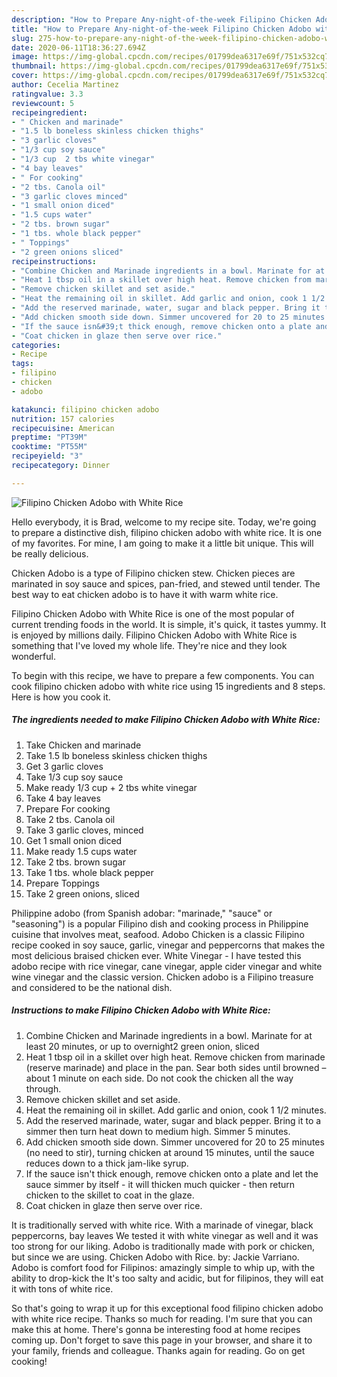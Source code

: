 ```yaml
---
description: "How to Prepare Any-night-of-the-week Filipino Chicken Adobo with White Rice"
title: "How to Prepare Any-night-of-the-week Filipino Chicken Adobo with White Rice"
slug: 275-how-to-prepare-any-night-of-the-week-filipino-chicken-adobo-with-white-rice
date: 2020-06-11T18:36:27.694Z
image: https://img-global.cpcdn.com/recipes/01799dea6317e69f/751x532cq70/filipino-chicken-adobo-with-white-rice-recipe-main-photo.jpg
thumbnail: https://img-global.cpcdn.com/recipes/01799dea6317e69f/751x532cq70/filipino-chicken-adobo-with-white-rice-recipe-main-photo.jpg
cover: https://img-global.cpcdn.com/recipes/01799dea6317e69f/751x532cq70/filipino-chicken-adobo-with-white-rice-recipe-main-photo.jpg
author: Cecelia Martinez
ratingvalue: 3.3
reviewcount: 5
recipeingredient:
- " Chicken and marinade"
- "1.5 lb boneless skinless chicken thighs"
- "3 garlic cloves"
- "1/3 cup soy sauce"
- "1/3 cup  2 tbs white vinegar"
- "4 bay leaves"
- " For cooking"
- "2 tbs. Canola oil"
- "3 garlic cloves minced"
- "1 small onion diced"
- "1.5 cups water"
- "2 tbs. brown sugar"
- "1 tbs. whole black pepper"
- " Toppings"
- "2 green onions sliced"
recipeinstructions:
- "Combine Chicken and Marinade ingredients in a bowl. Marinate for at least 20 minutes, or up to overnight2 green onion, sliced"
- "Heat 1 tbsp oil in a skillet over high heat. Remove chicken from marinade (reserve marinade) and place in the pan. Sear both sides until browned – about 1 minute on each side. Do not cook the chicken all the way through."
- "Remove chicken skillet and set aside."
- "Heat the remaining oil in skillet. Add garlic and onion, cook 1 1/2 minutes."
- "Add the reserved marinade, water, sugar and black pepper. Bring it to a simmer then turn heat down to medium high. Simmer 5 minutes."
- "Add chicken smooth side down. Simmer uncovered for 20 to 25 minutes (no need to stir), turning chicken at around 15 minutes, until the sauce reduces down to a thick jam-like syrup."
- "If the sauce isn&#39;t thick enough, remove chicken onto a plate and let the sauce simmer by itself - it will thicken much quicker - then return chicken to the skillet to coat in the glaze."
- "Coat chicken in glaze then serve over rice."
categories:
- Recipe
tags:
- filipino
- chicken
- adobo

katakunci: filipino chicken adobo 
nutrition: 157 calories
recipecuisine: American
preptime: "PT39M"
cooktime: "PT55M"
recipeyield: "3"
recipecategory: Dinner

---
```



![Filipino Chicken Adobo with White Rice](https://img-global.cpcdn.com/recipes/01799dea6317e69f/751x532cq70/filipino-chicken-adobo-with-white-rice-recipe-main-photo.jpg)

Hello everybody, it is Brad, welcome to my recipe site. Today, we're going to prepare a distinctive dish, filipino chicken adobo with white rice. It is one of my favorites. For mine, I am going to make it a little bit unique. This will be really delicious.

Chicken Adobo is a type of Filipino chicken stew. Chicken pieces are marinated in soy sauce and spices, pan-fried, and stewed until tender. The best way to eat chicken adobo is to have it with warm white rice.

Filipino Chicken Adobo with White Rice is one of the most popular of current trending foods in the world. It is simple, it's quick, it tastes yummy. It is enjoyed by millions daily. Filipino Chicken Adobo with White Rice is something that I've loved my whole life. They're nice and they look wonderful.


To begin with this recipe, we have to prepare a few components. You can cook filipino chicken adobo with white rice using 15 ingredients and 8 steps. Here is how you cook it.

<!--inarticleads1-->

##### The ingredients needed to make Filipino Chicken Adobo with White Rice:

1. Take  Chicken and marinade
1. Take 1.5 lb boneless skinless chicken thighs
1. Get 3 garlic cloves
1. Take 1/3 cup soy sauce
1. Make ready 1/3 cup + 2 tbs white vinegar
1. Take 4 bay leaves
1. Prepare  For cooking
1. Take 2 tbs. Canola oil
1. Take 3 garlic cloves, minced
1. Get 1 small onion diced
1. Make ready 1.5 cups water
1. Take 2 tbs. brown sugar
1. Take 1 tbs. whole black pepper
1. Prepare  Toppings
1. Take 2 green onions, sliced


Philippine adobo (from Spanish adobar: &#34;marinade,&#34; &#34;sauce&#34; or &#34;seasoning&#34;) is a popular Filipino dish and cooking process in Philippine cuisine that involves meat, seafood. Adobo Chicken is a classic Filipino recipe cooked in soy sauce, garlic, vinegar and peppercorns that makes the most delicious braised chicken ever. White Vinegar - I have tested this adobo recipe with rice vinegar, cane vinegar, apple cider vinegar and white wine vinegar and the classic version. Chicken adobo is a Filipino treasure and considered to be the national dish. 

<!--inarticleads2-->

##### Instructions to make Filipino Chicken Adobo with White Rice:

1. Combine Chicken and Marinade ingredients in a bowl. Marinate for at least 20 minutes, or up to overnight2 green onion, sliced
1. Heat 1 tbsp oil in a skillet over high heat. Remove chicken from marinade (reserve marinade) and place in the pan. Sear both sides until browned – about 1 minute on each side. Do not cook the chicken all the way through.
1. Remove chicken skillet and set aside.
1. Heat the remaining oil in skillet. Add garlic and onion, cook 1 1/2 minutes.
1. Add the reserved marinade, water, sugar and black pepper. Bring it to a simmer then turn heat down to medium high. Simmer 5 minutes.
1. Add chicken smooth side down. Simmer uncovered for 20 to 25 minutes (no need to stir), turning chicken at around 15 minutes, until the sauce reduces down to a thick jam-like syrup.
1. If the sauce isn&#39;t thick enough, remove chicken onto a plate and let the sauce simmer by itself - it will thicken much quicker - then return chicken to the skillet to coat in the glaze.
1. Coat chicken in glaze then serve over rice.


It is traditionally served with white rice. With a marinade of vinegar, black peppercorns, bay leaves We tested it with white vinegar as well and it was too strong for our liking. Adobo is traditionally made with pork or chicken, but since we are using. Chicken Adobo with Rice. by: Jackie Varriano. Adobo is comfort food for Filipinos: amazingly simple to whip up, with the ability to drop-kick the It&#39;s too salty and acidic, but for filipinos, they will eat it with tons of white rice. 

So that's going to wrap it up for this exceptional food filipino chicken adobo with white rice recipe. Thanks so much for reading. I'm sure that you can make this at home. There's gonna be interesting food at home recipes coming up. Don't forget to save this page in your browser, and share it to your family, friends and colleague. Thanks again for reading. Go on get cooking!
